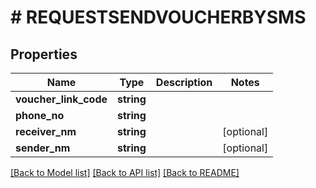 # # REQUESTSENDVOUCHERBYSMS

## Properties

Name | Type | Description | Notes
------------ | ------------- | ------------- | -------------
**voucher_link_code** | **string** |  |
**phone_no** | **string** |  |
**receiver_nm** | **string** |  | [optional]
**sender_nm** | **string** |  | [optional]

[[Back to Model list]](../../README.md#models) [[Back to API list]](../../README.md#endpoints) [[Back to README]](../../README.md)
